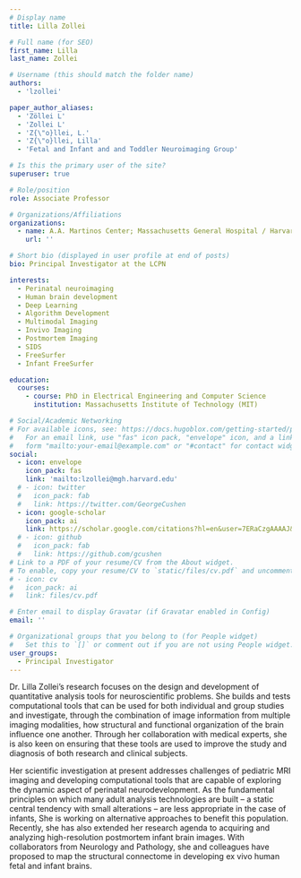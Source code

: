```yaml
---
# Display name
title: Lilla Zollei

# Full name (for SEO)
first_name: Lilla
last_name: Zollei

# Username (this should match the folder name)
authors:
  - 'lzollei'

paper_author_aliases:
  - 'Zöllei L'
  - 'Zollei L'
  - 'Z{\"o}llei, L.'
  - 'Z{\"o}llei, Lilla'
  - 'Fetal and Infant and and Toddler Neuroimaging Group'

# Is this the primary user of the site?
superuser: true

# Role/position
role: Associate Professor

# Organizations/Affiliations
organizations:
  - name: A.A. Martinos Center; Massachusetts General Hospital / Harvard Medical School
    url: ''

# Short bio (displayed in user profile at end of posts)
bio: Principal Investigator at the LCPN

interests:
  - Perinatal neuroimaging
  - Human brain development 
  - Deep Learning
  - Algorithm Development
  - Multimodal Imaging
  - Invivo Imaging
  - Postmortem Imaging
  - SIDS
  - FreeSurfer
  - Infant FreeSurfer

education:
  courses:
    - course: PhD in Electrical Engineering and Computer Science
      institution: Massachusetts Institute of Technology (MIT)

# Social/Academic Networking
# For available icons, see: https://docs.hugoblox.com/getting-started/page-builder/#icons
#   For an email link, use "fas" icon pack, "envelope" icon, and a link in the
#   form "mailto:your-email@example.com" or "#contact" for contact widget.
social:
  - icon: envelope
    icon_pack: fas
    link: 'mailto:lzollei@mgh.harvard.edu'
  # - icon: twitter
  #   icon_pack: fab
  #   link: https://twitter.com/GeorgeCushen
  - icon: google-scholar
    icon_pack: ai
    link: https://scholar.google.com/citations?hl=en&user=7ERaCzgAAAAJ&view_op=list_works&sortby=pubdate
  # - icon: github
  #   icon_pack: fab
  #   link: https://github.com/gcushen
# Link to a PDF of your resume/CV from the About widget.
# To enable, copy your resume/CV to `static/files/cv.pdf` and uncomment the lines below.
# - icon: cv
#   icon_pack: ai
#   link: files/cv.pdf

# Enter email to display Gravatar (if Gravatar enabled in Config)
email: ''

# Organizational groups that you belong to (for People widget)
#   Set this to `[]` or comment out if you are not using People widget.
user_groups:
  - Principal Investigator
---
```


Dr. Lilla Zollei’s research focuses on the design and development of quantitative analysis tools for neuroscientific problems. She builds and tests computational tools that can be used for both individual and group studies and investigate, through the combination of image information from multiple imaging modalities, how structural and functional organization of the brain influence one another. Through her collaboration with medical experts, she is also keen on ensuring that these tools are used to improve the study and diagnosis of both research and clinical subjects.

Her scientific investigation at present addresses challenges of pediatric MRI imaging and developing computational tools that are capable of exploring the dynamic aspect of perinatal neurodevelopment. As the fundamental principles on which many adult analysis technologies are built – a static central tendency with small alterations – are less appropriate in the case of infants, She is working on alternative approaches to benefit this population. Recently, she has also extended her research agenda to acquiring and analyzing high-resolution postmortem infant brain images. With collaborators from Neurology and Pathology, she and colleagues have proposed to map the structural connectome in developing ex vivo human fetal and infant brains.
